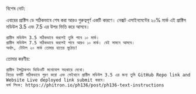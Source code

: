 বিশেষ নোট:

এবারের প্রাক্টিস ডে সঠিকভাবে শেষ করা আরও গুরুত্বপূর্ণ একটি কারণে। নেক্সট এসাইনমেন্টের ২০% মার্ক এই প্রাক্টিস মডিউল 3.5 এবং 7.5 এর উপর ভিত্তি করে আসবে।

    প্রাক্টিস মডিউল 3.5 সঠিকভাবে করলেই তুমি পাবে ১০ মার্ক।
    প্রাক্টিস মডিউল 7.5 সঠিকভাবে করলেই পাবে আরও ১০ মার্ক। যেই সামনে আসবে।
    অর্থাৎ, টোটাল ২০ মার্ক তোমার হাতের মুঠোয়!

তোমার করণীয়:

    প্রাক্টিস ইন্সট্রাকশন ভিডিওটি মনোযোগ সহকারে দেখো।
    নিচের ফর্মটি সঠিকভাবে পূরণ করো এবং সেইখানে প্রাক্টিস মডিউল 3.5 এর জন্য তুমি GitHub Repo link and Website Live deployed link submit করবে।
    ফর্ম লিংক: https://phitron.io/ph136/post/ph136-text-instructions